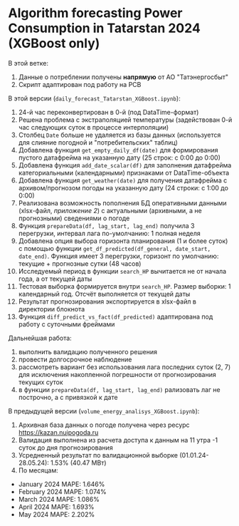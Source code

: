 # Algorithm forecasting Power Consumption in Tatarstan 2024 (XGBoost only)

В этой ветке:
1) Данные о потреблении получены **напрямую** от АО "Татэнергосбыт"
2) Скрипт адаптирован под работу на РСВ

В этой версии (`daily_forecast_Tatarstan_XGBoost.ipynb`):
1) 24-й час переконвертирован в 0-й (под DataTime-формат)
2) Решена проблема с экстраполяцией температуры (задействован 0-й час следующих суток в процессе интерполяции)
3) Столбец `Date` больше не удаляется из базы данных (используется для слияние погодной и "потребительских" таблиц)
4) Добавлена функция `get_empty_daily_df(date)` для формирования пустого датафрейма на указанную дату (25 строк: с 0:00 до 0:00)
5) Добавлена функция `add_date_scalar(df)` для заполнения датафрейма категориальными (календарными) признаками от DataTime-объекта
6) Добавлена функция `get_weather(date)` для получения датафрейма с архивом/прогнозом погоды на указанную дату (24 строки: с 1:00 до 0:00)
7) Реализована возможность пополнения БД оперативными данными (xlsx-файл, *приложение 2*) с актуальными (архивными, а не прогнозными) сведениями о погоде
8) Функция `prepareData(df, lag_start, lag_end)` получила 3 перегрузки, интервал лага по-умолчанию: 1 полная неделя
9) Добавлена опция выбора горизонта планирования (1 и более суток) с помощью функции `get_df_predicted(df_general, date_start, date_end)`. Функция имеет 3 перегрузки, горизонт по умолчанию: текущие + прогнозные сутки (48 часов)
10) Исследуемый период в функции `search_HP` вычитается не от начала года, а от текущей даты
11) Тестовая выборка формируется внутри `search_HP`. Размер выборки: 1 календарный год. Отсчёт выполняется от текущей даты
12) Результат прогнозирования экспортируется в xlsx-файл в директории блокнота
13) Функция `diff_predict_vs_fact(df_predicted)` адаптирована под работу с суточными фреймами

Дальнейшая работа:
1) выполнить валидацию полученного решения
2) провести долгосрочное наблюдение
3) рассмотреть вариант без использования лага последних суток (2, 7) для исключения накопленной погрешности от прогнозирования текущих суток
4) в функции `prepareData(df, lag_start, lag_end)` рализовать лаг не построчно, а с привязкой к дате

В предыдущей версии (`volume_energy_analisys_XGBoost.ipynb`):
1) Архивная база данных о погоде получена через ресурс https://kazan.nuipogoda.ru
2) Валидация выполнена из расчета доступа к данным на 11 утра -1 суток до дня прогнозирования
3) Усредненный результат по валидационной выборке (01.01.24-28.05.24): 1.53% (40.47 МВт)
4) По месяцам: 
- January 2024 MAPE: 1.646%
- February 2024 MAPE: 1.074%
- March 2024 MAPE: 1.086%
- April 2024 MAPE: 1.693%
- May 2024 MAPE: 2.202%